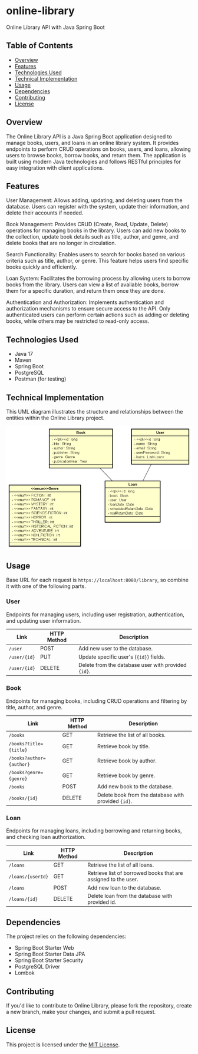 # online-library
Online Library API with Java Spring Boot

## Table of Contents
- [Overview](#overview)
- [Features](#features)
- [Technologies Used](#technologies-used)
- [Technical Implementation](#technical-implementation)
- [Usage](#usage)
- [Dependencies](#dependencies)
- [Contributing](#contributing)
- [License](#license)

## Overview

The Online Library API is a Java Spring Boot application designed to manage books, users, and loans in an online library system. It provides endpoints to perform CRUD operations on books, users, and loans, allowing users to browse books, borrow books, and return them. The application is built using modern Java technologies and follows RESTful principles for easy integration with client applications.

## Features

User Management: Allows adding, updating, and deleting users from the database. Users can register with the system, update their information, and delete their accounts if needed.

Book Management: Provides CRUD (Create, Read, Update, Delete) operations for managing books in the library. Users can add new books to the collection, update book details such as title, author, and genre, and delete books that are no longer in circulation.

Search Functionality: Enables users to search for books based on various criteria such as title, author, or genre. This feature helps users find specific books quickly and efficiently.

Loan System: Facilitates the borrowing process by allowing users to borrow books from the library. Users can view a list of available books, borrow them for a specific duration, and return them once they are done.

Authentication and Authorization: Implements authentication and authorization mechanisms to ensure secure access to the API. Only authenticated users can perform certain actions such as adding or deleting books, while others may be restricted to read-only access.


## Technologies Used

- Java 17
- Maven
- Spring Boot 
- PostgreSQL
- Postman (for testing)


## Technical Implementation


This UML diagram illustrates the structure and relationships between the entities within the Online Library project.

![Texto alternativo](Diagram.png)


## Usage

Base URL for each request is `https://localhost:8080/library`, so combine it with one of the following parts.

### User

Endpoints for managing users, including user registration, authentication, and updating user information.

| Link          | HTTP Method   | Description                                        | 
| ------------- | ------------- | -------------------------------------------------  |
| `/user`      | POST          | Add new user to the database.                      |
| `/user/{id}` | PUT           | Update specific user's (`{id}`) fields.           |
| `/user/{id}` | DELETE        | Delete from the database user with provided `{id}`. |


### Book

Endpoints for managing books, including CRUD operations and filtering by title, author, and genre.

| Link          | HTTP Method   | Description                                        | 
| ------------- | ------------- | -------------------------------------------------  |
| `/books`      | GET           | Retrieve the list of all books.                    |
| `/books?title={title}`      | GET           | Retrieve book by title.                            |
| `/books?author={author}`      | GET           | Retrieve book by author.                           |
| `/books?genre={genre}`      | GET           | Retrieve book by genre.    	                |
| `/books`      | POST          | Add new book to the database.   	                |
| `/books/{id}` | DELETE        | Delete book from the database with provided `{id}`.|


### Loan

Endpoints for managing loans, including borrowing and returning books, and checking loan authorization.

| Link          | HTTP Method   | Description                                        | 
| ------------- | ------------- | -------------------------------------------------  |
| `/loans`      | GET           | Retrieve the list of all loans.                    |
| `/loans/{userId}`| GET         | Retrieve list of borrowed books that are assigned to the user. |
| `/loans`   | POST         | Add new loan to the database.                          |
| `/loans/{id}`   | DELETE         | Delete loan from the database with provided id. |




## Dependencies 

The project relies on the following dependencies:
- Spring Boot Starter Web
- Spring Boot Starter Data JPA
- Spring Boot Starter Security
- PostgreSQL Driver
- Lombok


## Contributing

If you'd like to contribute to Online Library, please fork the repository, create a new branch, make your changes, and submit a pull request.

## License

This project is licensed under the [MIT License](LICENSE).

